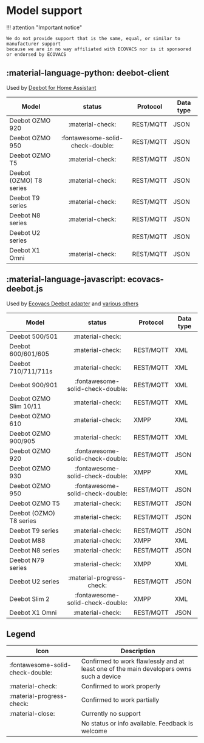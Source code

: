 # Model support

!!! attention "Important notice"

    We do not provide support that is the same, equal, or similar to manufacturer support
    because we are in no way affiliated with ECOVACS nor is it sponsored or endorsed by ECOVACS

## :material-language-python: deebot-client

Used by [Deebot for Home Assistant](https://github.com/DeebotUniverse/Deebot-4-Home-Assistant)

| Model                   |              status              | Protocol  | Data type |
| ----------------------- | :------------------------------: | --------- | --------- |
| Deebot OZMO 920         |         :material-check:         | REST/MQTT | JSON      |
| Deebot OZMO 950         | :fontawesome-solid-check-double: | REST/MQTT | JSON      |
| Deebot OZMO T5          |         :material-check:         | REST/MQTT | JSON      |
| Deebot (OZMO) T8 series |         :material-check:         | REST/MQTT | JSON      |
| Deebot T9 series        |         :material-check:         | REST/MQTT | JSON      |
| Deebot N8 series        |         :material-check:         | REST/MQTT | JSON      |
| Deebot U2 series        |                                  | REST/MQTT | JSON      |
| Deebot X1 Omni          |         :material-check:         | REST/MQTT | JSON      |

## :material-language-javascript: ecovacs-deebot.js

Used by [Ecovacs Deebot adapter](https://github.com/mrbungle64/ioBroker.ecovacs-deebot) and [various others](projects.md#ecovacs-deebotjs)

| Model                   |              status              | Protocol  | Data type |
| ----------------------- | :------------------------------: | --------- | --------- |
| Deebot 500/501          |         :material-check:         |           |           |
| Deebot 600/601/605      |         :material-check:         | REST/MQTT | XML       |
| Deebot 710/711/711s     |         :material-check:         | REST/MQTT | XML       |
| Deebot 900/901          | :fontawesome-solid-check-double: | REST/MQTT | XML       |
| Deebot OZMO Slim 10/11  |         :material-check:         | REST/MQTT | XML       |
| Deebot OZMO 610         |         :material-check:         | XMPP      | XML       |
| Deebot OZMO 900/905     |         :material-check:         | REST/MQTT | XML       |
| Deebot OZMO 920         | :fontawesome-solid-check-double: | REST/MQTT | JSON      |
| Deebot OZMO 930         | :fontawesome-solid-check-double: | XMPP      | XML       |
| Deebot OZMO 950         | :fontawesome-solid-check-double: | REST/MQTT | JSON      |
| Deebot OZMO T5          |         :material-check:         | REST/MQTT | JSON      |
| Deebot (OZMO) T8 series |         :material-check:         | REST/MQTT | JSON      |
| Deebot T9 series        |         :material-check:         | REST/MQTT | JSON      |
| Deebot M88              |         :material-check:         | XMPP      | XML       |
| Deebot N8 series        |         :material-check:         | REST/MQTT | JSON      |
| Deebot N79 series       |         :material-check:         | XMPP      | XML       |
| Deebot U2 series        |    :material-progress-check:     | REST/MQTT | JSON      |
| Deebot Slim 2           | :fontawesome-solid-check-double: | XMPP      | XML       |
| Deebot X1 Omni          |         :material-check:         | REST/MQTT | JSON      |

## Legend

| Icon                             | Description                                                                             |
| -------------------------------- | --------------------------------------------------------------------------------------- |
| :fontawesome-solid-check-double: | Confirmed to work flawlessly and at least one of the main developers owns such a device |
| :material-check:                 | Confirmed to work properly                                                              |
| :material-progress-check:        | Confirmed to work partially                                                             |
| :material-close:                 | Currently no support                                                                    |
|                                  | No status or info available. Feedback is welcome                                        |
